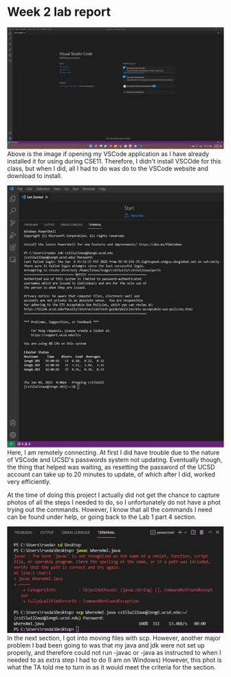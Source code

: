 # Week 2 lab report

![Image](RHS-VSScrrenshot.png)
Above is the image if opening my VSCode application as I have already installed it for using during CSE11. Therefore, I didn't install VSCOde for this class, but when I did, all I had to do was do to the VSCode website and download to install.

![Image](atpwebliwyl.png)
Here, I am remotely connecting. At first I did have trouble due to the nature of VSCode and UCSD's passwords system not updating. Eventually though, the thing that helped was waiting, as resetting the password of the UCSD account can take up to 20 minutes to update, of which after I did, worked very efficiently. 

At the time of doing this project I actually did not get the chance to capture photos of all the steps  I needed to do, so I unfortunately do not have a phot trying out the commands. However, I know that all the commands I need can be found under help, or going back to the Lab 1 part 4 section.

![Image](iaggnfatb.png)
In the next section, I got into moving files with scp. However, another major problem I bad been going to was that my java and jdk were not set up properly, and therefore could not run -javac or -java as instructed to when I needed to as extra step I had to do (I am on Windows) However, this phot is what the TA told me to turn in as it would meet the criteria for the section.
